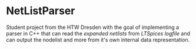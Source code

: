 # NetListParser
Student project from the HTW Dresden with the goal of implementing a parser in C++ that can read the *expanded netlists* from *LTSpices logfile* and can output the nodelist and more from it's own internal data representation.
